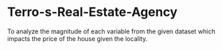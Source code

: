 # Terro-s-Real-Estate-Agency
To analyze the magnitude of each variable from the given dataset which impacts the price of the house given the locality.
